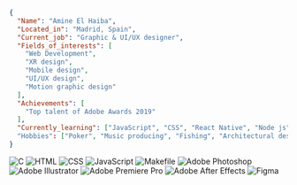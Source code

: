 ```json
{
  "Name": "Amine El Haiba",
  "Located_in": "Madrid, Spain",
  "Current_job": "Graphic & UI/UX designer",
  "Fields_of_interests": [
    "Web Development",
    "XR design",
    "Mobile design",
    "UI/UX design",
    "Motion graphic design"
  ],
  "Achievements": [
    "Top talent of Adobe Awards 2019"
  ],
  "Currently_learning": ["JavaScript", "CSS", "React Native", "Node js"]
  "Hobbies": ["Poker", "Music producing", "Fishing", "Architectural design", "Learning new things"]
}
```
![C](https://img.shields.io/badge/-C-A8B9CC?style=flat&logo=c&logoColor=white)
![HTML](https://img.shields.io/badge/-HTML5-E34F26?style=flat&logo=html5&logoColor=white)
![CSS](https://img.shields.io/badge/-CSS3-1572B6?style=flat&logo=css3&logoColor=white)
![JavaScript](https://img.shields.io/badge/-JavaScript-F7DF1E?style=flat&logo=javascript&logoColor=black)
![Makefile](https://img.shields.io/badge/-Makefile-427819?style=flat&logo=makefile&logoColor=white)
![Adobe Photoshop](https://img.shields.io/badge/-Adobe%20Photoshop-31A8FF?style=flat&logo=adobe-photoshop&logoColor=white)
![Adobe Illustrator](https://img.shields.io/badge/-Adobe%20Illustrator-FF9A00?style=flat&logo=adobe-illustrator&logoColor=white)
![Adobe Premiere Pro](https://img.shields.io/badge/-Adobe%20Premiere%20Pro-9999FF?style=flat&logo=adobe-premiere-pro&logoColor=white)
![Adobe After Effects](https://img.shields.io/badge/-Adobe%20After%20Effects-9999FF?style=flat&logo=adobe-after-effects&logoColor=white)
![Figma](https://img.shields.io/badge/-Figma-F24E1E?style=flat&logo=figma&logoColor=white)
